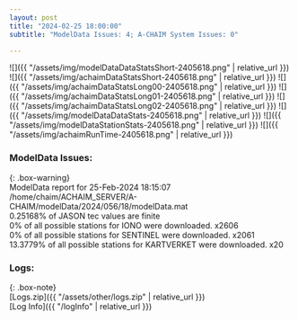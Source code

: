 ```yaml
---
layout: post
title: "2024-02-25 18:00:00"
subtitle: "ModelData Issues: 4; A-CHAIM System Issues: 0"

---
```


![]({{ "/assets/img/modelDataDataStatsShort-2405618.png" | relative_url }})
![]({{ "/assets/img/achaimDataStatsShort-2405618.png" | relative_url }})
![]({{ "/assets/img/achaimDataStatsLong00-2405618.png" | relative_url }})
![]({{ "/assets/img/achaimDataStatsLong01-2405618.png" | relative_url }})
![]({{ "/assets/img/achaimDataStatsLong02-2405618.png" | relative_url }})
![]({{ "/assets/img/modelDataDataStats-2405618.png" | relative_url }})
![]({{ "/assets/img/modelDataStationStats-2405618.png" | relative_url }})
![]({{ "/assets/img/achaimRunTime-2405618.png" | relative_url }})


### ModelData Issues:  
  
{: .box-warning}  
 ModelData report for 25-Feb-2024 18:15:07   
 /home/chaim/ACHAIM_SERVER/A-CHAIM/modelData/2024/056/18/modelData.mat   
 0.25168% of JASON tec values are finite   
 0% of all possible stations for IONO were downloaded. x2606   
 0% of all possible stations for SENTINEL were downloaded. x2061   
 13.3779% of all possible stations for KARTVERKET were downloaded. x20   
  


### Logs:  
  
{: .box-note}  
[Logs.zip]({{ "/assets/other/logs.zip" | relative_url }})  
[Log Info]({{ "/logInfo" | relative_url }})  

